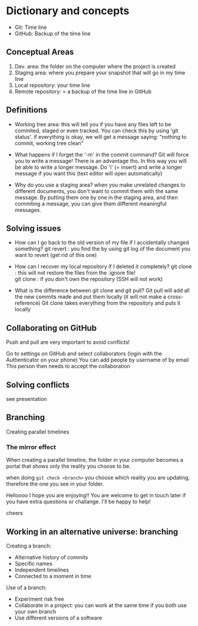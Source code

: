 # Dictionary and concepts

- Git: Time line
- GitHub: Backup of the time line

## Conceptual Areas

1. Dev. area: the folder on the computer where the project is created
2. Staging area: where you prepare your snapshot that will go in my time line 
3. Local repository: your time line   
4. Remote repository: = a backup of the time line in GitHub

## Definitions

- Working tree area: this will tell you if you have any files left to be commited, staged or even tracked. You can check this by using 'git status'. if everything is okay, we will get a message saying: "nothing to commit, working tree clean"

- What happens if I forget the '-m' in the commit command? Git will force you to write a message! There is an advantage tho. In this way you will be able to write a longer message. Do 'i' (= insert) and write a longer message if you want this (text editor will open automatically)

- Why do you use a staging area? when you make unrelated changes to different documents, you don't want to commit them with the same message. By putting them one by one in the staging area, and then commiting a message, you can give them different meaningful messages. 

## Solving issues

- How can I go back to the old version of my file if I accidentally changed something? 
git revert <ID>: you find the <ID> by using git log of the document you want to revert (get rid of this one)

- How can I recover my local repository if I deleted it completely? 
git clone <SSH>: this will not restore the files from the .ignore file!  
git clone <HTTPS>: if you don't own the repository (SSH will not work) 

- What is the difference between git clone and git pull? 
Git pull will add all the new commits made and put them locally (it will not make a cross-reference)
Git clone takes everything from the repository and puts it locally

## Collaborating on GitHub

Push and pull are very important to avoid conflicts! 

Go to settings on GitHub and select collaborators (login with the Authenticator on your phone)
You can add people by username of by email 
This person then needs to accept the collaboration

## Solving conflicts 

see presentation


## Branching

Creating parallel timelines

### The mirror effect

When creating a parallel timeline, the folder in your computer becomes a portal that shows only the reality you choose to be.

when doing `git check <branch>` you choose which reality you are updating, therefore the one you see in your folder.


Helloooo
I hope you are enjoying!!
You are welcome to get in touch later if you have extra questions or challange.
I'll be happy to help!

cheers

## Working in an alternative universe: branching

Creating a branch:
- Alternative history of commits
- Specific names
- Independent timelines
- Connected to a moment in time 

Use of a branch:
- Experiment risk free
- Collaborate in a project: you can work at the same time if you both use your own branch 
- Use different versions of a software 

